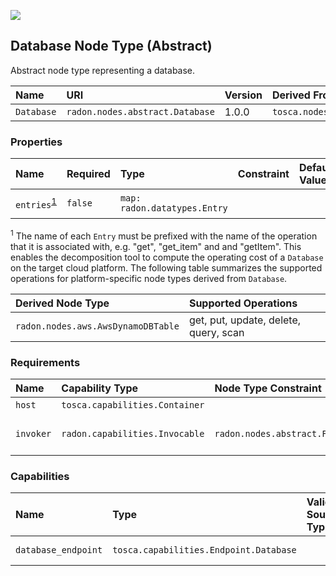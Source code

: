 ![](https://img.shields.io/badge/Status:-RELEASED-green)

## Database Node Type (Abstract)

Abstract node type representing a database.

| Name | URI | Version | Derived From |
|:---- |:--- |:------- |:------------ |
| `Database` | `radon.nodes.abstract.Database` | 1.0.0 | `tosca.nodes.Database` |

### Properties

| Name | Required | Type | Constraint | Default Value | Description |
|:---- |:-------- |:---- |:---------- |:------------- |:----------- |
| `entries`<sup>[1](#fn1)</sup> | `false` | `map: radon.datatypes.Entry` |   |   | Map of entries |

<sup name="fn1">1</sup> The name of each `Entry` must be prefixed with the name of the operation that it is associated with, e.g. "get", "get_item" and and "getItem". This enables the decomposition tool to compute the operating cost of a `Database` on the target cloud platform. The following table summarizes the supported operations for platform-specific node types derived from `Database`.

| Derived Node Type | Supported Operations |
|:---- |:-------- |
| `radon.nodes.aws.AwsDynamoDBTable` | get, put, update, delete, query, scan |

### Requirements

| Name | Capability Type | Node Type Constraint | Relationship Type | Occurrences |
|:---- |:--------------- |:-------------------- |:----------------- |:------------|
| `host` | `tosca.capabilities.Container` |   | `tosca.relationships.HostedOn` | [1, 1] |
| `invoker` | `radon.capabilities.Invocable` | `radon.nodes.abstract.Function` | `radon.relationships.Triggers` | [ 0, UNBOUNDED ] |

### Capabilities

| Name | Type | Valid Source Types | Occurrences |
|:---- |:---- |:------------------ |:----------- |
| `database_endpoint` | `tosca.capabilities.Endpoint.Database` |   | [0, UNBOUNDED] |
